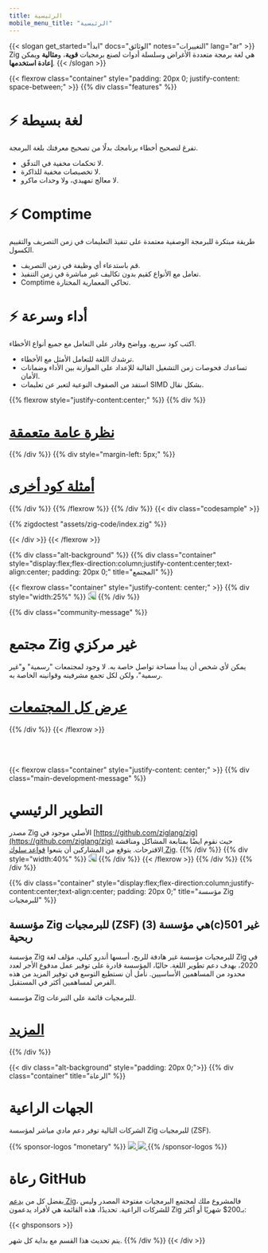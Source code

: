 ```yaml
---
title: الرئيسية
mobile_menu_title: "الرئيسية"
---
```

{{< slogan get_started="ابدأ" docs="الوثائق" notes="التغييرات" lang="ar" >}}
Zig هي لغة برمجة متعددة الأغراض وسلسلة أدوات لصنع برمجيات **قوية**، و**مثالية** ويمكن **إعادة استخدمها**.
{{< /slogan >}}

{{< flexrow class="container" style="padding: 20px 0; justify-content: space-between;" >}}
{{% div class="features" %}}

# ⚡ لغة بسيطة
تفرغ لتصحيح أخطاء برنامجك بدلًا من تصحيح معرفتك بلغة البرمجة.

- لا تحكمات مخفية في التدفّق.
- لا تخصيصات مخفية للذاكرة.
- لا معالج تمهيدي، ولا وحدات ماكرو.

# ⚡ Comptime
طريقة مبتكرة للبرمجة الوصفية معتمدة على تنفيذ التعليمات في زمن التصريف والتقييم الكسول.

- قم باستدعاء أي وظيفة في زمن التصريف.
- تعامل مع الأنواع كقيم بدون تكاليف غير مباشرة في زمن التنفيذ.
- Comptime تحاكي المعمارية المختارة.

# ⚡ أداء وسرعة
اكتب كود سريع، وواضح وقادر على التعامل مع جميع أنواع الأخطاء.

- ترشدك اللغة للتعامل الأمثل مع الأخطاء.
- تساعدك فحوصات زمن التشغيل القالبة للإعداد على الموازنة بين الأداء وضمانات الأمان.
- استفد من الصفوف النوعية لتعبر عن تعليمات SIMD بشكل نقال.

{{% flexrow style="justify-content:center;" %}}
{{% div %}}
<h1>
    <a href="learn/overview/" class="button" style="display: inline;">نظرة عامة متعمقة</a>
</h1>
{{% /div %}}
{{% div  style="margin-left: 5px;" %}}
<h1>
    <a href="learn/samples/" class="button" style="display: inline;">أمثلة كود أخرى</a>
</h1>
{{% /div %}}
{{% /flexrow %}}
{{% /div %}}
{{< div class="codesample" >}}

{{% zigdoctest "assets/zig-code/index.zig" %}}

{{< /div >}}
{{< /flexrow >}}


{{% div class="alt-background" %}}
{{% div class="container"  style="display:flex;flex-direction:column;justify-content:center;text-align:center; padding: 20px 0;" title="المجتمع" %}}

{{< flexrow class="container" style="justify-content: center;" >}}
{{% div style="width:25%" %}}
<img src="/ziggy.svg" style="max-height: 200px; transform: scaleX(-1)">
{{% /div %}}

{{% div class="community-message" %}}
# مجتمع Zig غير مركزي
يمكن لأي شخص أن يبدأ مساحة تواصل خاصة به.
لا وجود لمجتمعات "رسمية" و"غير رسمية"، ولكن لكل تجمع مشرفينه وقوانينه الخاصة به.

<div style="">
<h1>
	<a href="https://github.com/ziglang/zig/wiki/Community" class="button" style="display: inline;">عرض كل المجتمعات</a>
</h1>
</div>
{{% /div %}}
{{< /flexrow >}}
<div style="height: 50px;"></div>

{{< flexrow class="container" style="justify-content: center;" >}}
{{% div class="main-development-message" %}}
# التطوير الرئيسي
مصدر Zig الأصلي موجود في [https://github.com/ziglang/zig](https://github.com/ziglang/zig) حيث نقوم ايضًا بمتابعة المشاكل ومناقشة الاقترحات.
يتوقع من المشاركين أن يتبعوا [قواعد سلوك Zig](https://github.com/ziglang/zig/blob/master/.github/CODE_OF_CONDUCT.md).
{{% /div %}}
{{% div style="width:40%" %}}
<img src="/zero.svg" style="max-height: 200px; transform: scaleX(-1)">
{{% /div %}}
{{< /flexrow >}}
{{% /div %}}
{{% /div %}}


{{% div class="container" style="display:flex;flex-direction:column;justify-content:center;text-align:center; padding: 20px 0;" title="مؤسسة Zig للبرمجيات" %}}
## مؤسسة Zig للبرمجيات (ZSF) هي مؤسسة (3)(c)501 غير ربحية

مؤسسة Zig للبرمجيات مؤسسة غير هادفة للربح، أسسها أندرو كيلي، مؤلف لغة Zig في 2020، بهدف دعم تطوير اللغة. حاليًا، المؤسسة قادرة على توفير عمل مدفوع الأجر لعدد محدود من المساهمين الأساسيين. نأمل أن نستطيع التوسع في توفير المزيد من هذه الفرص لمساهمين أكثر في المستقبل.

مؤسسة Zig للبرمجيات قائمة على التبرعات.

<h1>
	<a href="zsf/" class="button" style="display:inline;">المزيد</a>
</h1>
{{% /div %}}


{{< div class="alt-background" style="padding: 20px 0;">}}
{{% div class="container" title="الرعاة" %}}
# الجهات الراعية
الشركات التالية توفر دعم مادي مباشر لمؤسسة Zig للبرمجيات (ZSF).

{{% sponsor-logos "monetary" %}}
 <a href="https://pex.com" rel="noopener nofollow" target="_blank"><picture>
   <picture>
     <source srcset="/pex-white.svg" media="(prefers-color-scheme: dark)">
     <img src="/pex-dark.svg">
   </picture>
 </a> 
 <a href="https://coil.com" rel="noopener nofollow" target="_blank"><picture>
   <picture>
     <source srcset="/coil-logo-white.svg" media="(prefers-color-scheme: dark)">
     <img src="/coil-logo-black.svg">
   </picture>
 </a>
{{% /sponsor-logos %}}

# رعاة GitHub
 بفضل كل من [يدعم Zig](zsf/)، فالمشروع ملك لمجتمع البرمجيات مفتوحة المصدر وليس للشركات الراعية. تحديدًا، هذه القائمة هي لأفراد يدعمون Zig بـ200$ شهريًا أو أكثر:

{{< ghsponsors >}}

يتم تحديث هذا القسم مع بداية كل شهر.
{{% /div %}}
{{< /div >}}
